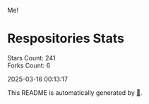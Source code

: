 Me!

# Respositories Stats
Stars Count: 241  
Forks Count: 6

2025-03-16 00:13:17  

This README is automatically generated by [🐰](https://github.com/rnitta/rnitta).
